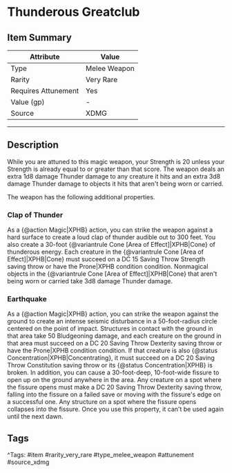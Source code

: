 # Thunderous Greatclub

## Item Summary

| Attribute            | Value                        |
|----------------------|------------------------------|
| Type                 | Melee Weapon |
| Rarity               | Very Rare             |
| Requires Attunement  | Yes                |
| Value (gp)           | -    |
| Source               | XDMG |

---

## Description

While you are attuned to this magic weapon, your Strength is 20 unless your Strength is already equal to or greater than that score. The weapon deals an extra 1d8 damage Thunder damage to any creature it hits and an extra 3d8 damage Thunder damage to objects it hits that aren't being worn or carried.

The weapon has the following additional properties.

### Clap of Thunder

As a {@action Magic|XPHB} action, you can strike the weapon against a hard surface to create a loud clap of thunder audible out to 300 feet. You also create a 30-foot {@variantrule Cone [Area of Effect]|XPHB|Cone} of thunderous energy. Each creature in the {@variantrule Cone [Area of Effect]|XPHB|Cone} must succeed on a DC 15 Saving Throw Strength saving throw or have the Prone|XPHB condition condition. Nonmagical objects in the {@variantrule Cone [Area of Effect]|XPHB|Cone} that aren't being worn or carried take 3d8 damage Thunder damage.

### Earthquake

As a {@action Magic|XPHB} action, you can strike the weapon against the ground to create an intense seismic disturbance in a 50-foot-radius circle centered on the point of impact. Structures in contact with the ground in that area take 50 Bludgeoning damage, and each creature on the ground in that area must succeed on a DC 20 Saving Throw Dexterity saving throw or have the Prone|XPHB condition condition. If that creature is also {@status Concentration|XPHB|Concentrating}, it must succeed on a DC 20 Saving Throw Constitution saving throw or its {@status Concentration|XPHB} is broken. In addition, you can cause a 30-foot-deep, 10-foot-wide fissure to open up on the ground anywhere in the area. Any creature on a spot where the fissure opens must make a DC 20 Saving Throw Dexterity saving throw, falling into the fissure on a failed save or moving with the fissure's edge on a successful one. Any structure on a spot where the fissure opens collapses into the fissure. Once you use this property, it can't be used again until the next dawn.

## Tags

^Tags: #item #rarity_very_rare #type_melee_weapon #attunement #source_xdmg